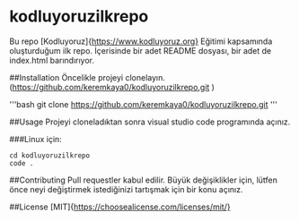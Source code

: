 # kodluyoruzilkrepo
Bu repo [Kodluyoruz]{https://www.kodluyoruz.org} Eğitimi kapsamında oluşturduğum ilk repo. İçerisinde bir adet README dosyası, bir adet de index.html barındırıyor.

##Installation
Öncelikle projeyi clonelayın.(https://github.com/keremkaya0/kodluyoruzilkrepo.git
)

'''bash
git clone https://github.com/keremkaya0/kodluyoruzilkrepo.git
'''

##Usage
Projeyi cloneladıktan sonra visual studio code programında açınız.

###Linux için:

```linux
cd kodluyoruzilkrepo
code .
```

##Contributing
Pull requestler kabul edilir. Büyük değişiklikler için, lütfen önce neyi değiştirmek istediğinizi tartışmak için bir konu açınız.

##License
[MIT]{https://choosealicense.com/licenses/mit/}
